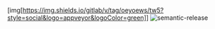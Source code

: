 [img[https://img.shields.io/gitlab/v/tag/oeyoews/tw5?style=social&logo=appveyor&logoColor=green]]
![semantic-release](https://img.shields.io/badge/%20%20%F0%9F%93%A6%F0%9F%9A%80-semantic--release-e10079.svg)